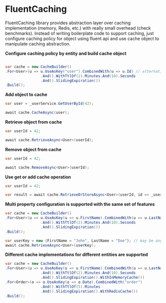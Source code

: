 # FluentCaching
FluentCaching library provides abstraction layer over caching implementation (memory, Redis, etc.) with really small overhead (check benchmarks).
Instead of writing boilerplate code to support caching, just configure caching policy for object using fluent api and use cache object to manipulate caching abstraction.  

**Configure caching policy by entity and build cache object**
```csharp

var cache = new CacheBuilder()
.For<User>(u => u.UseAsKey("user").CombinedWith(u => u.Id) // alternatively UseAsKey(u => "user" + u.Id)
                .And().WithTtlOf(2).Minutes.And(10).Seconds
                .And().SlidingExpiration())
.Build();
```
**Add object to cache**
```csharp
var user = _userService.GetUserById(42);

await cache.CacheAsync(user);
```

**Retrieve object from cache**
```csharp
var userId = 42;

await cache.RetrieveAsync<User>(userId);

```

**Remove object from cache**
```csharp
var userId = 42;

await cache.RemoveAsync<User>(userId);

```

**Use get or add cache operation**
```csharp
var userId = 42;

var result = await cache.RetrieveOrStoreAsync<User>(userId, id => _userService.GetUserById(id));
```

**Multi property configuration is supported with the same set of features**
```csharp
var cache = new CacheBuilder()
.For<User>(u => u.UseAsKey(u => u.FirstName).CombinedWith(u => u.LastName) // alternatively UseAsKey(u => u.FirstName + u.LastName)
                .And().WithTtlOf(2).Minutes.And(10).Seconds
                .And().SlidingExpiration())
.Build();

var userKey = new {FirstName = "John", LastName = "Doe"}; // may be any class with corresponding properties
await cache.RetrieveAsync<User>(userKey);
```

**Different cache implementations for different entities are supported**
```csharp
var cache = new CacheBuilder()
.For<User>(u => u.UseAsKey(u => u.FirstName).CombinedWith(u => u.LastName)
                .And().WithTtlOf(2).Minutes.And(10).Seconds
                .And().SlidingExpiration().WithInMemoryCache())
.For<Order>(o => o.UseAsKey(o => o.Date).CombinedWith("order")
                .And().WithTtlOf(5).Minutes
                .And().SlidingExpiration().WithRedisCache())
.Build();

```

